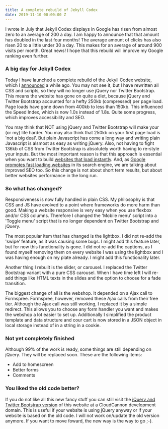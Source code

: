 ```yaml
---
title: A complete rebuild of Jekyll Codex
date: 2019-11-10 00:00:00 Z
---
```


I wrote in July that Jekyll Codex displays in Google has risen from almost zero to an average of 200 a day. I am happy to announce that that amount has doubled in the last four months! The average amount of clicks has also risen 20 to a little under 30 a day. This makes for an average of around 900 visits per month. Great news! I hope that this rebuild will improve my Google ranking even further.

### A big day for Jekyll Codex

Today I have launched a complete rebuild of the Jekyll Codex website, which I [announced](/blog/ditching-jquery-and-twitter-bootstrap/) a while ago. You may not see it, but I have rewritten all CSS and scripts, so they will no longer use jQuery nor Twitter Bootstrap. This means the website has gone on quite a diet, because jQuery and Twitter Bootstrap accounted for a hefty 250kb (compressed) per page load. Page loads have gone down from 400kb to less than 150kb. This influenced the Speed Index, which is now 1.0s instead of 1.8s. Quite some progress, which improves accessibility and SEO.

You may think that NOT using jQuery and Twitter Bootstrap will make your (or my) life harder. You may also think that 250kb on your first page load is 'not a big deal'. But plain Javascript has come a long way and writing plain Javascript is alsmost as easy as writing jQuery. Also, not having to fight 136kb of CSS from Twitter Bootstrap is absolutely worth having to re-style your inputs. But the most important reason is that this approach is essential when you want to build [websites that load instantly](https://www.usecue.com/blog/websites-that-load-instantly/). And, as [Google promotes fast loading websites](https://www.usecue.com/blog/google-will-shame-slow-websites/) in its search engine, we are talking about improved SEO too. So this change is not about short term results, but about better websites performance in the long run.

### So what has changed? 

Responsiveness is now fully handled in plain CSS. My philosophy is that CSS and JS have evolved to a point where frameworks do more harm than good. Making a website responsive is very easy when you use flexbox and/or CSS columns. Therefore I changed the 'Mobile menu' script into a 'Toggle menu' script that is no longer dependent on Twitter Bootstrap and jQuery.

The most popular item that has changed is the lightbox. I did not re-add the 'swipe' feature, as it was causing some bugs. I might add this feature later, but for now this functionality is gone. I did not re-add the captions, as I found myself removing them on every website I was using the lightbox and I was having enough on my plate already. I might add this functionality later. 

Another thing I rebuilt is the slider, or carousel. I replaced the Twitter Bootstrap variant with a pure CSS carousel. When I have time left I will re-add things like HTML texts in the slides and the option to choose for a fade transition. 

The biggest change of all is the webshop. It depended on a Ajax call to Formspree. Formspree, however, removed these Ajax calls from their free tier. Although the Ajax call was still working, I replaced it by a simple redirect. This allows you to choose any form handler you want and makes the webshop a lot easier to set up. Additionally I simplified the product template and data structure and cour cart is now stored in a JSON object in local storage instead of in a string in a cookie.

### Not yet completely finished

Although 99% of the work is ready, some things are still depending on jQuery. They will be replaced soon. These are the following items:

- Add to homescreen
- Better forms
- Comments

### You liked the old code better?

If you do not like all this new fancy stuff you can still visit the [jQuery and Twitter Bootstrap version](https://fresh-butterfly.cloudvent.net) of this website at a CloudCannon development domain. This is useful if your website is using jQuery anyway or if your website is based on the old code. I will not work on/update the old version anymore. If you want to move foward, the new way is the way to go ;-).